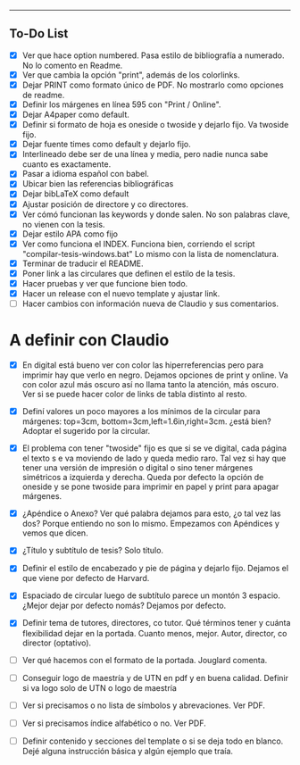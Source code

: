 --------------------------------------------------------------------------------
## To-Do List
- [x] Ver que hace option numbered. Pasa estilo de bibliografía a numerado. No lo comento 
en Readme.
- [x] Ver que cambia la opción "print", además de los colorlinks. 
- [x] Dejar PRINT como formato único de PDF. No mostrarlo como opciones de readme. 
- [x] Definir los márgenes en línea 595 con "Print / Online". 
- [x] Dejar A4paper como default.
- [x] Definir si formato de hoja es oneside o twoside y dejarlo fijo. Va twoside fijo. 
- [x] Dejar fuente times como default y dejarlo fijo.
- [x] Interlineado debe ser de una línea y media, pero nadie nunca sabe cuanto es exactamente. 
- [x] Pasar a idioma español con babel.
- [x] Ubicar bien las referencias bibliográficas
- [x] Dejar bibLaTeX como default
- [x] Ajustar posición de directore y co directores.
- [x] Ver cómó funcionan las keywords y donde salen. No son palabras clave, no vienen con la tesis.
- [x] Dejar estilo APA como fijo
- [x] Ver como funciona el INDEX. Funciona bien, corriendo el script "compilar-tesis-windows.bat" Lo mismo con la lista de nomenclatura.
- [x] Terminar de traducir el README.
- [x] Poner link a las circulares que definen el estilo de la tesis.
- [x] Hacer pruebas y ver que funcione bien todo.
- [x] Hacer un release con el nuevo template y ajustar link.
- [ ] Hacer cambios con información nueva de Claudio y sus comentarios.

# A definir con Claudio
- [x] En digital está bueno ver con color las hiperreferencias pero para imprimir hay
 que verlo en negro. Dejamos opciones de print y online. Va con color azul más oscuro así 
 no llama tanto la atención, más oscuro. Ver si se puede hacer color de links de tabla 
 distinto al resto. 
- [x] Definí valores un poco mayores a los mínimos de la circular para márgenes: top=3cm,
bottom=3cm,left=1.6in,right=3cm. ¿está bien? Adoptar el sugerido por la circular. 
- [x] El problema con tener "twoside" fijo es que si se ve digital, cada página el texto s
e va moviendo de lado y queda medio raro. Tal vez si hay que tener una versión de impresión 
o digital o sino tener márgenes simétricos a izquierda y derecha. Queda por defecto la opción 
de oneside y se pone twoside para imprimir en papel y print para apagar márgenes. 
- [x] ¿Apéndice o Anexo? Ver qué palabra dejamos para esto, ¿o tal vez las dos? Porque 
entiendo no son lo mismo. Empezamos con Apéndices y vemos que dicen.
- [x] ¿Título y subtítulo de tesis? Solo título. 
- [x] Definir el estilo de encabezado y pie de página y dejarlo fijo. Dejamos el que viene 
por defecto de Harvard.
- [x] Espaciado de circular luego de subtítulo parece un montón 3 espacio. ¿Mejor dejar por 
defecto nomás? Dejamos por defecto.
- [x] Definir tema de tutores, directores, co tutor. Qué términos tener y cuánta flexibilidad 
dejar en la portada. Cuanto menos, mejor. Autor, director, co director (optativo).   
- [ ] Ver qué hacemos con el formato de la portada. Jouglard comenta.
- [ ] Conseguir logo de maestría y de UTN en pdf y en buena calidad. Definir si va logo solo 
de UTN o logo de maestría
- [ ] Ver si precisamos o no lista de símbolos y abrevaciones. Ver PDF.
- [ ] Ver si precisamos índice alfabético o no. Ver PDF.
- [ ] Definir contenido y secciones del template o si se deja todo en blanco. Dejé alguna instrucción básica y algún ejemplo que traía.



